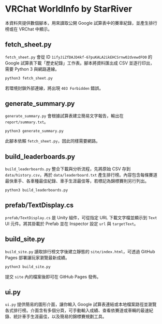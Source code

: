 # VRChat WorldInfo by StarRiver

本資料夾提供數個腳本，用來讀取公開 Google 試算表中的賽車紀錄，並產生排行榜或在 VRChat 中顯示。

## fetch_sheet.py

`fetch_sheet.py` 會從 ID `1ifyJiZfDAJD4kf-67puKALA2ikEHCSrnw02dvewdFO0` 的 Google 試算表下載「歷史紀錄」工作表。腳本將資料匯出成 CSV 並逐行印出，需要 Python 3 與網路連線。

```bash
python3 fetch_sheet.py
```

若環境封鎖外部連線，將出現 `403 Forbidden` 錯誤。

## generate_summary.py

`generate_summary.py` 會根據試算表建立簡易文字報告，輸出在 `report/summary.txt`。

```bash
python3 generate_summary.py
```

此腳本依賴 `fetch_sheet.py`，因此同樣需要網路。

## build_leaderboards.py

`build_leaderboards.py` 整合下載與分析流程，先將原始 CSV 存到 `data/history.csv`，再於 `data/leaderboard.txt` 產生排行榜。內容包含每條賽道最快車手、各車種最佳紀錄、車手生涯最佳等，若標記為錦標賽則另行列出。

```bash
python3 build_leaderboards.py
```

## prefab/TextDisplay.cs

`prefab/TextDisplay.cs` 是 Unity 組件，可從指定 URL 下載文字檔並顯示到 `Text` UI 元件。將其掛載於 Prefab 並在 Inspector 設定 `url` 與 `targetText`。

## build_site.py

`build_site.py` 讀取排行榜文字後建立靜態的 `site/index.html`，可透過 GitHub Pages 部署讓玩家瀏覽最新成績。

```bash
python3 build_site.py
```

提交 `site` 內的檔案後即可在 GitHub Pages 發佈。

## ui.py

`ui.py` 提供簡易的圖形介面，讓你輸入 Google 試算表連結或本地檔案路徑並瀏覽各式排行榜。介面含有多個分頁，可手動輸入成績、查看依賽道或車輛的最速紀錄、統計車手生涯最佳，以及簡易的錦標賽規劃工具。
